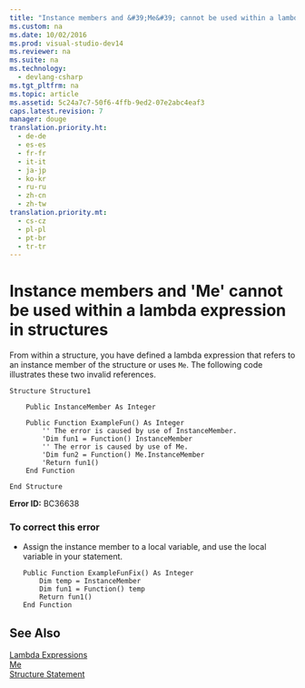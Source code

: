 ```yaml
---
title: "Instance members and &#39;Me&#39; cannot be used within a lambda expression in structures"
ms.custom: na
ms.date: 10/02/2016
ms.prod: visual-studio-dev14
ms.reviewer: na
ms.suite: na
ms.technology: 
  - devlang-csharp
ms.tgt_pltfrm: na
ms.topic: article
ms.assetid: 5c24a7c7-50f6-4ffb-9ed2-07e2abc4eaf3
caps.latest.revision: 7
manager: douge
translation.priority.ht: 
  - de-de
  - es-es
  - fr-fr
  - it-it
  - ja-jp
  - ko-kr
  - ru-ru
  - zh-cn
  - zh-tw
translation.priority.mt: 
  - cs-cz
  - pl-pl
  - pt-br
  - tr-tr
---
```

# Instance members and &#39;Me&#39; cannot be used within a lambda expression in structures
From within a structure, you have defined a lambda expression that refers to an instance member of the structure or uses `Me`. The following code illustrates these two invalid references.  
  
```vb#  
Structure Structure1  
  
    Public InstanceMember As Integer  
  
    Public Function ExampleFun() As Integer  
        '' The error is caused by use of InstanceMember.  
        'Dim fun1 = Function() InstanceMember  
        '' The error is caused by use of Me.  
        'Dim fun2 = Function() Me.InstanceMember  
        'Return fun1()  
    End Function  
  
End Structure  
```  
  
 **Error ID:** BC36638  
  
### To correct this error  
  
-   Assign the instance member to a local variable, and use the local variable in your statement.  
  
    ```vb#  
    Public Function ExampleFunFix() As Integer  
        Dim temp = InstanceMember  
        Dim fun1 = Function() temp  
        Return fun1()  
    End Function  
    ```  
  
## See Also  
 [Lambda Expressions](../Topic/Lambda%20Expressions%20\(Visual%20Basic\).md)   
 [Me](assetId:///a65973c7-cf06-4547-9b25-9fba885525c2)   
 [Structure Statement](../Topic/Structure%20Statement.md)